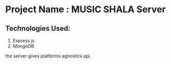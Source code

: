 # Project Name : MUSIC SHALA Server

## Technologies Used:

1. Express js
2. MongoDB

the server gives  platforms agnostics api.